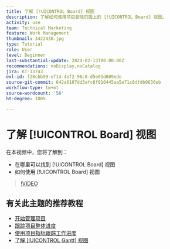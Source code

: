 ```yaml
---
title: 了解 [!UICONTROL Board] 视图
description: 了解如何使用项目登陆页面上的 [!UICONTROL Board] 视图。
activity: use
team: Technical Marketing
feature: Work Management
thumbnail: 3422430.jpg
type: Tutorial
role: User
level: Beginner
last-substantial-update: 2024-02-13T00:00:00Z
recommendations: noDisplay,noCatalog
jira: KT-13743
exl-id: f28cbb99-ef14-4ef2-96c8-d5e01d609ede
source-git-commit: 642a6107dd3afc8f010445aa5e71c8dfdb9636eb
workflow-type: tm+mt
source-wordcount: '56'
ht-degree: 100%

---
```


# 了解 [!UICONTROL Board] 视图

在本视频中，您将了解到：

* 在哪里可以找到 [!UICONTROL Board] 视图
* 如何使用 [!UICONTROL Board] 视图


>[!VIDEO](https://video.tv.adobe.com/v/3422430/?quality=12&learn=on)

## 有关此主题的推荐教程

* [开始管理项目](/help/manage-work/projects/getting-started-manage-a-project.md)
* [跟踪项目整体进度](/help/manage-work/projects/track-overall-project-progress.md)
* [使用项目指标跟踪工作进度](/help/manage-work/projects/track-work-progress-with-project-metrics.md)
* [了解 [!UICONTROL Gantt] 视图](/help/manage-work/projects/understand-the-gantt-view.md)

